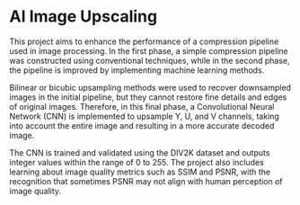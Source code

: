 # AI Image Upscaling
 
This project aims to enhance the performance of a compression pipeline used in image processing. In the first phase, a simple compression pipeline was constructed using conventional techniques, while in the second phase, the pipeline is improved by implementing machine learning methods. 

Bilinear or bicubic upsampling methods were used to recover downsampled images in the initial pipeline, but they cannot restore fine details and edges of original images. Therefore, in this final phase, a Convolutional Neural Network (CNN) is implemented to upsample Y, U, and V channels, taking into account the entire image and resulting in a more accurate decoded image. 

The CNN is trained and validated using the DIV2K dataset and outputs integer values within the range of 0 to 255. The project also includes learning about image quality metrics such as SSIM and PSNR, with the recognition that sometimes PSNR may not align with human perception of image quality.

